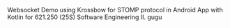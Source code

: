 Websocket Demo using Krossbow for STOMP protocol in Android App with Kotlin for 621.250 (25S) Software Engineering II. 
gugu